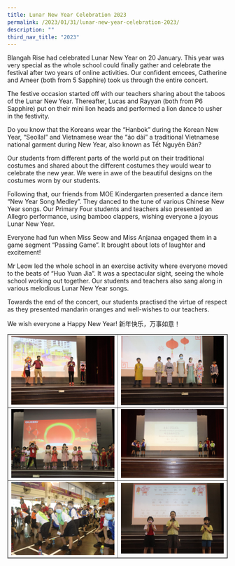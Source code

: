 ```yaml
---
title: Lunar New Year Celebration 2023
permalink: /2023/01/31/lunar-new-year-celebration-2023/
description: ""
third_nav_title: "2023"
---
```

<p>Blangah Rise had celebrated Lunar New Year on 20 January. This year was very special as the whole school could finally gather and celebrate the festival after two years of online activities. Our confident emcees, Catherine and Ameer (both from 5 Sapphire) took us through the entire concert.</p>
<p>The festive occasion started off with our teachers sharing about the taboos of the Lunar New Year. Thereafter, Lucas and Rayyan (both from P6 Sapphire) put on their mini lion heads and performed a lion dance to usher in the festivity.</p>
<p>Do you know that the Koreans wear the “Hanbok” during the Korean New Year, “Seollal” and Vietnamese wear the “áo dài” a traditional Vietnamese national garment during New Year, also known as Tết Nguyên Đán? &nbsp;</p>
<p>Our students from different parts of the world put on their traditional costumes and shared about the different costumes they would wear to celebrate the new year. We were in awe of the beautiful designs on the costumes worn by our students.</p>
<p>Following that, our friends from MOE Kindergarten presented a dance item “New Year Song Medley”. They danced to the tune of various Chinese New Year songs. Our Primary Four students and teachers also presented an Allegro performance, using bamboo clappers, wishing everyone a joyous Lunar New Year.</p>
<p>Everyone had fun when Miss Seow and Miss Anjanaa engaged them in a game segment “Passing Game”. It brought about lots of laughter and excitement!</p>
<p>Mr Leow led the whole school in an exercise activity where everyone moved to the beats of “Huo Yuan Jia”. It was a spectacular sight, seeing the whole school working out together. Our students and teachers also sang along in various melodious Lunar New Year songs.</p>
<p>Towards the end of the concert, our students practised the virtue of respect as they presented mandarin oranges and well-wishes to our teachers.</p>
<p>We wish everyone a Happy New Year! 新年快乐，万事如意！</p>
<table style="border-collapse: collapse; width: 100%;" border="1">
<tbody>
<tr>
<td style="width: 50%;"><img src="/images/lny1.jpg"></td>
<td style="width: 50%;"><img src="/images/lny2.jpg"></td>
</tr>
<tr>
<td style="width: 50%;"><img src="/images/lny3.jpg"></td>
<td style="width: 50%;"><img src="/images/lny4.jpg"></td>
</tr>
<tr>
<td style="width: 50%;"><img src="/images/lny5.jpg"></td>
<td style="width: 50%;"><img src="/images/lny6.jpg"></td>
</tr>
</tbody>
</table>